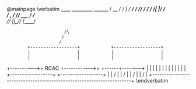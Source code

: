 @mainpage
\verbatim
    ____  _________   ______
   / __ \/ ____/   | / ____/
  / /_/ / /   / /| |/ /     
 / _, _/ /___/ ___ / /___   
/_/ |_|\____/_/  |_\____/   
                            

                          /\
                         /
                        /
            +------------------+            +------------------+
            |                  |            |                  |
            |                  |            |                  |
+---------->+       RCAC       +----------->+                  +------+------->
|           |                  |            |                  |      |
|           |                  |            |                  |      |
|           +------------------+            +------------------+      |
|                /                                                    |
|               /                                                     |
|              /                                                      |
|             /                                                       |
+---------------------------------------------------------------------+
\endverbatim